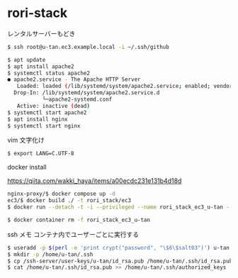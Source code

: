 # rori-stack

レンタルサーバーもどき

```sh
$ ssh root@u-tan.ec3.example.local -i ~/.ssh/github
```

```sh
$ apt update
$ apt install apache2
$ systemctl status apache2
● apache2.service - The Apache HTTP Server
   Loaded: loaded (/lib/systemd/system/apache2.service; enabled; vendor preset: enabled)
  Drop-In: /lib/systemd/system/apache2.service.d
           └─apache2-systemd.conf
   Active: inactive (dead)
$ systemctl start apache2
$ apt install nginx
$ systemctl start nginx
```

vim 文字化け

```sh
$ export LANG=C.UTF-8
```

docker install

https://qiita.com/wakki_haya/items/a00ecdc231e131b4d18d

```sh
nginx-proxy/$ docker compose up -d
ec3/$ docker build ./ -t rori_stack/ec3
$ docker run --detach -t -i --privileged --name rori_stack_ec3_u-tan --network=rori-stack --env VIRTUAL_HOST=u-tan.ec3.example.local --env LANG=C.UTF-8 rori_stack/ec3

$ docker container rm -f rori_stack_ec3_u-tan
```

ssh メモ
コンテナ内でユーザーごとに実行する

```sh
$ useradd -p $(perl -e 'print crypt("password", "\$6\$salt03")') u-tan
$ mkdir -p /home/u-tan/.ssh
$ cp /ssh-server/user-keys/u-tan/id_rsa.pub /home/u-tan/.ssh/id_rsa.pub
$ cat /home/u-tan/.ssh/id_rsa.pub >> /home/u-tan/.ssh/authorized_keys
```
